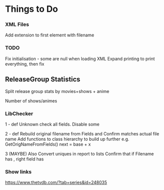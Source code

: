 # Things to Do 

### XML Files
Add extension to first element with filename

### TODO
Fix initialisation - some are null when loading XML
Expand printing to print everything, then fix


## ReleaseGroup Statistics
Split release group stats by movies+shows + anime

Number of shows/animes


### LibChecker

1 - def
Unknown check all fields. Disable some

2 - def
Rebuild original filename from
Fields and
Confirm matches actual file name
Add functions to class hierarchy to build up further e.g. GetOrigNameFromFields()
next = base + x 

3 (MAYBE)
Also
Convert uniques in report to lists
Confirm that if Filename has , right field has



### Show links 
https://www.thetvdb.com/?tab=series&id=248035